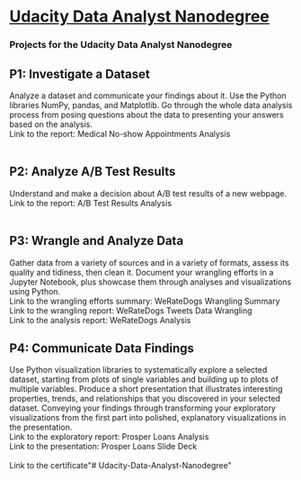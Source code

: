 # [Udacity Data Analyst Nanodegree](https://www.udacity.com/course/data-analyst-nanodegree--nd002)
### Projects for the Udacity Data Analyst Nanodegree

## P1: Investigate a Dataset
Analyze a dataset and communicate your findings about it. Use the Python libraries NumPy, pandas, and Matplotlib. Go through the whole data analysis process from posing questions about the data to presenting your answers based on the analysis.<br>
Link to the report: Medical No-show Appointments Analysis<br>
<br>
## P2: Analyze A/B Test Results
Understand and make a decision about A/B test results of a new webpage.<br>
Link to the report: A/B Test Results Analysis<br>
<br>
## P3: Wrangle and Analyze Data
Gather data from a variety of sources and in a variety of formats, assess its quality and tidiness, then clean it. Document your wrangling efforts in a Jupyter Notebook, plus showcase them through analyses and visualizations using Python.<br>
Link to the wrangling efforts summary: WeRateDogs Wrangling Summary<br>
Link to the wrangling report: WeRateDogs Tweets Data Wrangling<br>
Link to the analysis report: WeRateDogs Analysis
<br>
## P4: Communicate Data Findings
Use Python visualization libraries to systematically explore a selected dataset, starting from plots of single variables and building up to plots of multiple variables. Produce a short presentation that illustrates interesting properties, trends, and relationships that you discovered in your selected dataset. Conveying your findings through transforming your exploratory visualizations from the first part into polished, explanatory visualizations in the presentation.<br>
Link to the exploratory report: Prosper Loans Analysis<br>
Link to the presentation: Prosper Loans Slide Deck<br>
<br>
Link to the certificate"# Udacity-Data-Analyst-Nanodegree" 
